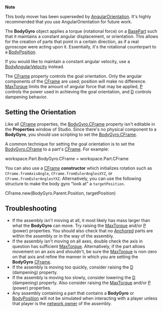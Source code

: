 **Note**  

This body mover has been superseded by [AngularOrientation](AngularOrientation). It's highly recommended that you use AngularOrientation for future work.

The **BodyGyro** object applies a torque (rotational force) on a [BasePart](https://developer.roblox.com/en-us/api-reference/class/BasePart) such that it maintains a constant angular displacement, or orientation. This allows for the creation of parts that point in a certain direction, as if a real gyroscope were acting upon it. Essentially, it's the rotational counterpart to a [BodyPosition](https://developer.roblox.com/en-us/api-reference/class/BodyPosition).

If you would like to maintain a constant angular velocity, use a [BodyAngularVelocity](https://developer.roblox.com/en-us/api-reference/class/BodyAngularVelocity) instead.

The [CFrame](https://developer.roblox.com/en-us/api-reference/property/BodyGyro/CFrame) property controls the goal orientation. Only the angular components of the [CFrame](https://developer.roblox.com/en-us/api-reference/datatype/CFrame) are used; position will make no difference. [MaxTorque](https://developer.roblox.com/en-us/api-reference/property/BodyGyro/MaxTorque) limits the amount of angular force that may be applied, [P](https://developer.roblox.com/en-us/api-reference/property/BodyGyro/P) controls the power used in achieving the goal orientation, and [D](https://developer.roblox.com/en-us/api-reference/property/BodyGyro/D) controls dampening behavior.

Setting the Orientation
-----------------------

Like all [CFrame](https://developer.roblox.com/en-us/api-reference/datatype/CFrame) properties, the [BodyGyro.CFrame](https://developer.roblox.com/en-us/api-reference/property/BodyGyro/CFrame) property isn't editable in the **Properties** window of Studio. Since there's no physical component to a **BodyGyro**, you should use scripting to set the [BodyGyro.CFrame](https://developer.roblox.com/en-us/api-reference/property/BodyGyro/CFrame).

A common technique for setting the goal orientation is to set the [BodyGyro.CFrame](https://developer.roblox.com/en-us/api-reference/property/BodyGyro/CFrame) to a part's [CFrame](https://developer.roblox.com/en-us/api-reference/property/BasePart/CFrame). For example:

workspace.Part.BodyGyro.CFrame = workspace.Part.CFrame

You can also use a [CFrame](https://developer.roblox.com/en-us/api-reference/datatype/CFrame) **constructor** which initializes rotation such as `CFrame.fromAxisAngle`, `CFrame.fromEulerAnglesXYZ`, or `CFrame.fromEulerAnglesYXZ`. Alternatively, you can use the following structure to make the body gyro “look at” a `targetPosition`.

CFrame.new(BodyGyro.Parent.Position, targetPosition)

Troubleshooting
---------------

*   If the assembly isn't moving at all, it most likely has mass larger than what the **BodyGyro** can move. Try raising the [MaxTorque](https://developer.roblox.com/en-us/api-reference/property/BodyGyro/MaxTorque) and/or [P](https://developer.roblox.com/en-us/api-reference/property/BodyGyro/P) (power) properties. You should also check that no [Anchored](https://developer.roblox.com/en-us/api-reference/property/BasePart/Anchored) parts are within the assembly or in the way of the assembly.
*   If the assembly isn't moving on all axes, double check the axis in question has sufficient [MaxTorque](https://developer.roblox.com/en-us/api-reference/property/BodyGyro/MaxTorque). Alternatively, if the part allows movement on an axis and shouldn't, be sure the [MaxTorque](https://developer.roblox.com/en-us/api-reference/property/BodyGyro/MaxTorque) is non-zero on that axis and refine the manner in which you are setting the **BodyGyro** [CFrame](https://developer.roblox.com/en-us/api-reference/property/BodyGyro/CFrame).
*   If the assembly is moving too quickly, consider raising the [D](https://developer.roblox.com/en-us/api-reference/property/BodyGyro/D) (dampening) property.
*   If the assembly is moving too slowly, consider lowering the [D](https://developer.roblox.com/en-us/api-reference/property/BodyGyro/D) (dampening) property. Also consider raising the [MaxTorque](https://developer.roblox.com/en-us/api-reference/property/BodyGyro/MaxTorque) and/or [P](https://developer.roblox.com/en-us/api-reference/property/BodyGyro/P) (power) properties.
*   Any assembly containing a part that contains a **BodyGyro** or [BodyPosition](https://developer.roblox.com/en-us/api-reference/class/BodyPosition) will not be simulated when interacting with a player unless that player is the [network owner](https://developer.roblox.com/en-us/articles/network-ownership) of the assembly.